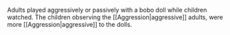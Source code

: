Adults played aggressively or passively with a bobo doll while children watched. The children observing the [[Aggression|aggressive]] adults, were more [[Aggression|aggressive]] to the dolls. 